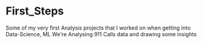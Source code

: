 # First_Steps
Some of my very first Analysis projects that I worked on when getting into Data-Science, ML
We're Analysing 911 Calls data and drawing some insights

